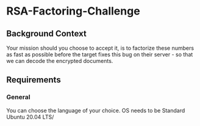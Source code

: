 # RSA-Factoring-Challenge
## Background Context
 Your mission should you choose to accept it, is to factorize these numbers as fast as possible before the target  fixes this bug on their server - so that we can decode the encrypted documents.
## Requirements
### General
 You can choose the language of your choice.
OS needs to be Standard Ubuntu 20.04 LTS/
